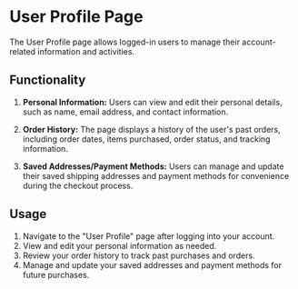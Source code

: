 # User Profile Page

The User Profile page allows logged-in users to manage their account-related information and activities.

## Functionality

1. **Personal Information:** Users can view and edit their personal details, such as name, email address, and contact information.

2. **Order History:** The page displays a history of the user's past orders, including order dates, items purchased, order status, and tracking information.

3. **Saved Addresses/Payment Methods:** Users can manage and update their saved shipping addresses and payment methods for convenience during the checkout process.

## Usage

1. Navigate to the "User Profile" page after logging into your account.
2. View and edit your personal information as needed.
3. Review your order history to track past purchases and orders.
4. Manage and update your saved addresses and payment methods for future purchases.